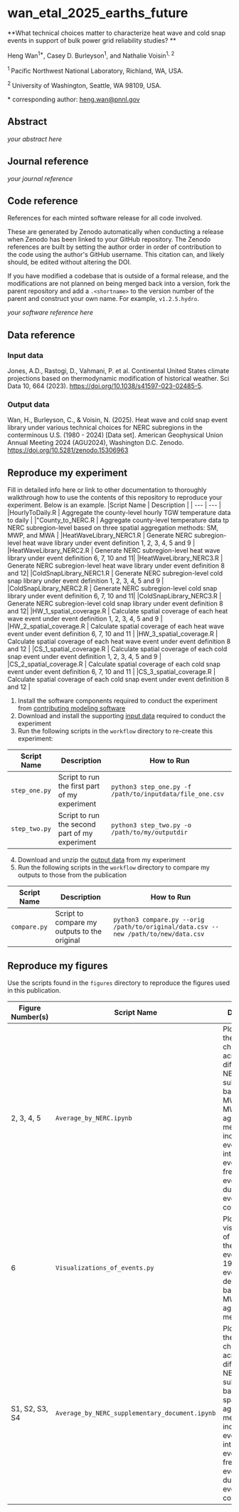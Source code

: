 # wan_etal_2025_earths_future

**What technical choices matter to characterize heat wave and cold snap events in support of bulk power grid reliability studies? **

Heng Wan<sup>1\*</sup>, Casey D. Burleyson<sup>1</sup>,  and Nathalie Voisin<sup>1, 2</sup>

<sup>1 </sup>Pacific Northwest National Laboratory, Richland, WA, USA.

<sup>2 </sup>University of Washington, Seattle, WA 98109, USA.

\* corresponding author:  heng.wan@pnnl.gov

## Abstract
_your abstract here_

## Journal reference
_your journal reference_

## Code reference
References for each minted software release for all code involved.  

These are generated by Zenodo automatically when conducting a release when Zenodo has been linked to your GitHub repository. The Zenodo references are built by setting the author order in order of contribution to the code using the author's GitHub username.  This citation can, and likely should, be edited without altering the DOI.

If you have modified a codebase that is outside of a formal release, and the modifications are not planned on being merged back into a version, fork the parent repository and add a `.<shortname>` to the version number of the parent and construct your own name.  For example, `v1.2.5.hydro`.

_your software reference here_

## Data reference

### Input data
Jones, A.D., Rastogi, D., Vahmani, P. et al. Continental United States climate projections based on thermodynamic modification of historical weather. Sci Data 10, 664 (2023). https://doi.org/10.1038/s41597-023-02485-5.

### Output data

Wan, H., Burleyson, C., & Voisin, N. (2025). Heat wave and cold snap event library under various technical choices for NERC subregions in the conterminous U.S. (1980 - 2024) [Data set]. American Geophysical Union Annual Meeting 2024 (AGU2024), Washington D.C. Zenodo. https://doi.org/10.5281/zenodo.15306963

## Reproduce my experiment
Fill in detailed info here or link to other documentation to thoroughly walkthrough how to use the contents of this repository to reproduce your experiment. Below is an example.
|Script Name | Description |
| --- | --- |
|HourlyToDaily.R | Aggregate the county-level hourly TGW temperature data to daily |
|"County_to_NERC.R | Aggregate county-level temperature data tp NERC subregion-level based on three spatial aggregation methods: SM, MWP, and MWA |
|HeatWaveLibrary_NERC1.R | Generate NERC subregion-level heat wave library under event definition 1, 2, 3, 4, 5 and 9 |
|HeatWaveLibrary_NERC2.R | Generate NERC subregion-level heat wave library under event definition 6, 7, 10 and 11|
|HeatWaveLibrary_NERC3.R | Generate NERC subregion-level heat wave library under event definition 8 and 12|
|ColdSnapLibrary_NERC1.R | Generate NERC subregion-level cold snap library under event definition 1, 2, 3, 4, 5 and 9 |
|ColdSnapLibrary_NERC2.R | Generate NERC subregion-level cold snap library under event definition 6, 7, 10 and 11|
|ColdSnapLibrary_NERC3.R | Generate NERC subregion-level cold snap library under event definition 8 and 12|
|HW_1_spatial_coverage.R | Calculate spatial coverage of each heat wave event under event definition 1, 2, 3, 4, 5 and 9 |
|HW_2_spatial_coverage.R | Calculate spatial coverage of each heat wave event under event definition 6, 7, 10 and 11 |
|HW_3_spatial_coverage.R | Calculate spatial coverage of each heat wave event under event definition 8 and 12 |
|CS_1_spatial_coverage.R | Calculate spatial coverage of each cold snap event under event definition 1, 2, 3, 4, 5 and 9 |
|CS_2_spatial_coverage.R | Calculate spatial coverage of each cold snap event under event definition 6, 7, 10 and 11 |
|CS_3_spatial_coverage.R | Calculate spatial coverage of each cold snap event under event definition 8 and 12 |


1. Install the software components required to conduct the experiment from [contributing modeling software](#contributing-modeling-software)
2. Download and install the supporting [input data](#input-data) required to conduct the experiment
3. Run the following scripts in the `workflow` directory to re-create this experiment:

| Script Name | Description | How to Run |
| --- | --- | --- |
| `step_one.py` | Script to run the first part of my experiment | `python3 step_one.py -f /path/to/inputdata/file_one.csv` |
| `step_two.py` | Script to run the second part of my experiment | `python3 step_two.py -o /path/to/my/outputdir` |

4. Download and unzip the [output data](#output-data) from my experiment 
5. Run the following scripts in the `workflow` directory to compare my outputs to those from the publication

| Script Name | Description | How to Run |
| --- | --- | --- |
| `compare.py` | Script to compare my outputs to the original | `python3 compare.py --orig /path/to/original/data.csv --new /path/to/new/data.csv` |

## Reproduce my figures
Use the scripts found in the `figures` directory to reproduce the figures used in this publication.

| Figure Number(s) | Script Name | Description |
| --- | --- | --- |
| 2, 3, 4, 5 | `Average_by_NERC.ipynb` | Plot extreme thermal event characteristics across different NERC subregions based on MWA and MWP spatial aggregation methods, including event intensity, event frequency, event duration, and event spatial coverage.|
| 6 | `Visualizations_of_events.py` | Plot the visualization of extreme thermal events in 1980 under event definition 4 based on MWP spatial aggregation method. |
|S1, S2, S3, S4 | `Average_by_NERC_supplementary_document.ipynb` | Plot extreme thermal event characteristics across different NERC subregions based on SM spatial aggregation method, including event intensity, event frequency, event duration, and event spatial coverage.|

